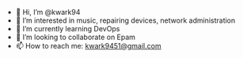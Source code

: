 - 👋 Hi, I’m @kwark94
- 👀 I’m interested in music, repairing devices, network administration
- 🌱 I’m currently learning DevOps
- 💞️ I’m looking to collaborate on Epam
- 📫 How to reach me: kwark9451@gmail.com

<!---
kwark94/kwark94 is a ✨ special ✨ repository because its `README.md` (this file) appears on your GitHub profile.
You can click the Preview link to take a look at your changes.
--->
